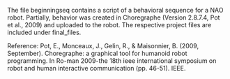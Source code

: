 The file beginningseq contains a script of a behavioral sequence for a NAO robot. Partially, behavior was created in Choregraphe (Version 2.8.7.4, Pot et al., 2009) and uploaded to the robot. The respective project files are included under final_files.

Reference: Pot, E., Monceaux, J., Gelin, R., & Maisonnier, B. (2009, September). Choregraphe: a graphical tool for humanoid robot programming. In Ro-man 2009-the 18th ieee international symposium on robot and human interactive communication (pp. 46-51). IEEE.
